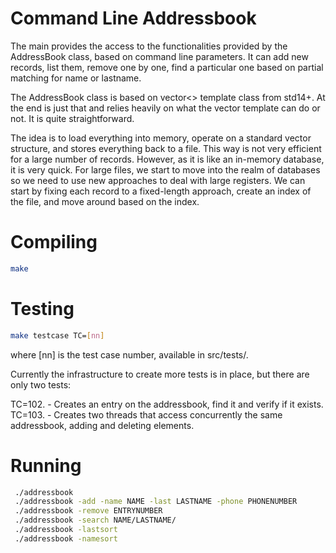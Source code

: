 # Command Line Addressbook

The main provides the access to the functionalities provided by the AddressBook class, based on command line parameters.  It can add new
records, list them, remove one by one, find a particular one based on partial matching for name or lastname.

The AddressBook class is based on vector<> template class from std14+.  At the end is just that and relies heavily on what the vector template
can do or not.  It is quite straightforward.

The idea is to load everything into memory, operate on a standard vector structure, and stores everything back to a file.
This way is not very efficient for a large number of records.  However, as it is like an in-memory database, it is very quick.
For large files, we start to move into the realm of databases so we need to use new approaches to deal with large registers.  We can start
by fixing each record to a fixed-length approach, create an index of the file, and move around based on the index.

# Compiling

```bash
make
```

# Testing

```bash
make testcase TC=[nn]
```
where [nn] is the test case number, available in src/tests/.

Currently the infrastructure to create more tests is in place, but there are only two tests:

TC=102.  -  Creates an entry on the addressbook, find it and verify if it exists.
TC=103.  -  Creates two threads that access concurrently the same addressbook, adding and deleting elements.

# Running

```bash
 ./addressbook
 ./addressbook -add -name NAME -last LASTNAME -phone PHONENUMBER
 ./addressbook -remove ENTRYNUMBER
 ./addressbook -search NAME/LASTNAME/
 ./addressbook -lastsort
 ./addressbook -namesort
```

